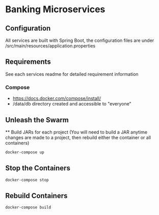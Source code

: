 # Banking Microservices

## Configuration
All services are built with Spring Boot, the configuration files are under /src/main/resources/application.properties

## Requirements
See each services readme for detailed requirement information
### Compose
* https://docs.docker.com/compose/install/
* /data/db directory created and accessible to "everyone"

## Unleash the Swarm
** Build JARs for each project (You will need to build a JAR anytime changes are made to a project, then rebuild either the container or all containers)
```bash
docker-compose up
```

## Stop the Containers
```bash
docker-compose stop
```

## Rebuild Containers
```bash
docker-compose build
```
